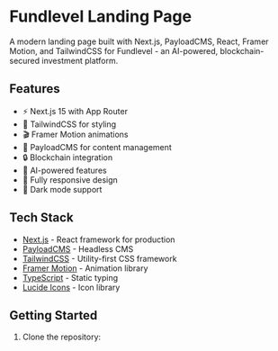 # Fundlevel Landing Page

A modern landing page built with Next.js, PayloadCMS, React, Framer Motion, and TailwindCSS for Fundlevel - an AI-powered, blockchain-secured investment platform.

## Features

- ⚡️ Next.js 15 with App Router
- 🎨 TailwindCSS for styling
- 🎬 Framer Motion animations
- 📝 PayloadCMS for content management
- 🔒 Blockchain integration
- 🤖 AI-powered features
- 📱 Fully responsive design
- 🌙 Dark mode support

## Tech Stack

- [Next.js](https://nextjs.org/) - React framework for production
- [PayloadCMS](https://payloadcms.com/) - Headless CMS
- [TailwindCSS](https://tailwindcss.com/) - Utility-first CSS framework
- [Framer Motion](https://www.framer.com/motion/) - Animation library
- [TypeScript](https://www.typescriptlang.org/) - Static typing
- [Lucide Icons](https://lucide.dev/) - Icon library

## Getting Started

1. Clone the repository:
